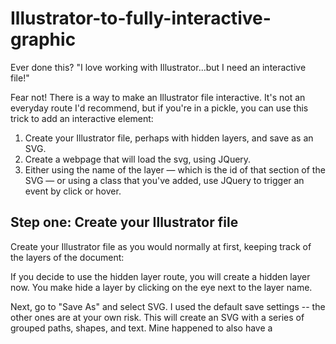 # Illustrator-to-fully-interactive-graphic

Ever done this? "I love working with Illustrator...but I need an interactive file!"

Fear not! There is a way to make an Illustrator file interactive. It's not an everyday route I'd recommend, but if you're in a pickle, you can use this trick to add an interactive element:

1. Create your Illustrator file, perhaps with hidden layers, and save as an SVG.
2. Create a webpage that will load the svg, using JQuery. 
3. Either using the name of the layer — which is the id of that section of the SVG — or using a class that you've added, use JQuery to trigger an event by click or hover. 

## Step one: Create your Illustrator file
Create your Illustrator file as you would normally at first, keeping track of the layers of the document:

If you decide to use the hidden layer route, you will create a hidden layer now. You make hide a layer by clicking on the eye next to the layer name.

Next, go to "Save As" and select SVG. I used the default save settings -- the other ones are at your own risk.
This will create an SVG with a series of grouped paths, shapes, and text. Mine happened to also have a <title> tag, because of the metadata I transferred over from an earlier version of the graphic. Go [here](https://www.w3schools.com/graphics/svg_intro.asp) for more information about SVGs.

## Load the Illustrator file with JQuery 
Create a basic HTML file, and add this code in to the head:
```
<script src="https://ajax.googleapis.com/ajax/libs/jquery/3.2.1/jquery.min.js"></script>
```
...or whatever JQuery library you prefer. 

Now add this to the body of the document:
```
$.get('Layered_pie_charts_9-01.svg', function(data) {
  $(body).append(data.documentElement);
  init();
});
```
This will load the SVG, creating what looks like a basic flat image. You'll notice that it resizes in your browser window, though. You can append it to the body or to a specific class or tag.

Now, on to the interactivity.


## Option one: hidden layers 
Did you add in those hidden layers to your Illustrator file? Great. Now here's what it did: it added a class to each of those hidden documents -- `st132` -- and in the CSS, added some style to it: `.st132{display:none;}`. If you've worked with CSS and JQuery before, you might be familiar with this next step.

I wanted to have the hidden layers show up when the user clicks on a certain section of the document. There are many ways to do this, but here's the one I used:
```
function init() {
  $('.org-layer').on('click', function(){
    var id = this.id
    $('#' + id + '_x5F_zoom').show();
    $('.st134').click(function(){
      $('#' + id + '_x5F_zoom').hide();
    });
  });
  ```
What's happening is that when the user clicks on the element of a certain class, the code finds the id of that element, and then finds the related element and shows it. Then when the user clicks on the "close" button -- helpfully called `st143` by Illustrator -- it runs a function that closes the layer.

However, you're probably wondering: Where did `org-layer` come from? Well, I cheated. Illustrator didn't give the elements I wanted a class, so I added it myself. After Illustrator created the svg, I used Find-and-Replace to turn a layer -- like `<g id="Bergen_x5F_bergen_x5F_county_x5F_academies_x5F_org"> ` into `<g id="Bergen_x5F_bergen_x5F_county_x5F_academies_x5F_org" class="org-layer">`. 

You don't necessarily have to do this. In fact, if there's just one or two elements that you need interactivity for, you can just reference them by ID:
```
  $('#click-on-this').on('click', function(){
    $('#hidden-layer').show();
```
The ID of the element is the name you gave that layer in Illustrator. [This tutorial](http://tomgermeau.com/2014/02/how-designers-can-create-interactive-prototypes-with-illustrator/) has another example of how you can do this.

## Option two: Grabbing it by element type
Let's say you notice 

